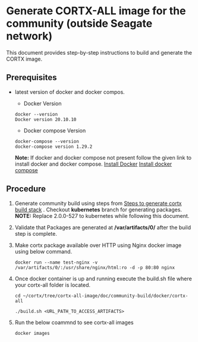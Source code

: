 # Generate CORTX-ALL image for the community (outside Seagate network)

This document provides step-by-step instructions to build and generate the CORTX image.

## Prerequisites

- latest version of docker and docker compos.
    -   Docker Version
    ```
    docker --version
    Docker version 20.10.10
    ```
    - Docker compose Version
    ```
    docker-compose --version
    docker-compose version 1.29.2
    ```

    **Note:** If docker and docker compose not present follow the given link to install docker and docker compose. [Install Docker](https://docs.docker.com/engine/install/centos/) [Install docker compose](https://docs.docker.com/compose/install/)
## Procedure

1. Generate community build using steps from [Steps to generate cortx build stack](https://github.com/Seagate/cortx/blob/main/doc/community-build/Generate-Cortx-Build-Stack.md)  . Checkout **kubernetes** branch for generating packages. **NOTE:** Replace 2.0.0-527 to kubernetes while following this document. 
    
2. Validate that Packages are generated at **/var/artifacts/0/** after the build step is complete. 

3. Make cortx package available over HTTP using Nginx docker image using below command.
    ```
    docker run --name test-nginx -v /var/artifacts/0/:/usr/share/nginx/html:ro -d -p 80:80 nginx
    ```
4. Once docker container is up and running execute the build.sh file where your cortx-all folder is located.
    ```
    cd ~/cortx/tree/cortx-all-image/doc/community-build/docker/cortx-all
    ```
    ```
    ./build.sh <URL_PATH_TO_ACCESS_ARTIFACTS>
    ```
5. Run the below coammnd to see cortx-all images
    ```
    docker images
    ```

